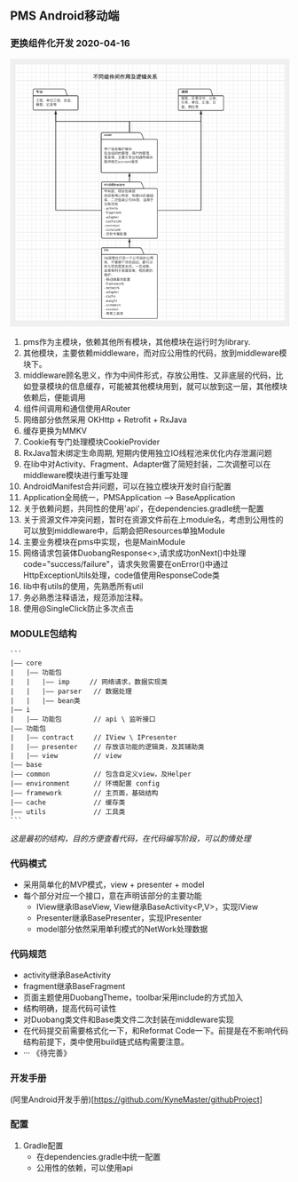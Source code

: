 ## PMS Android移动端

### 更换组件化开发 2020-04-16

<img src="./readme/结构关系.png">

 1. pms作为主模块，依赖其他所有模块，其他模块在运行时为library.
 2. 其他模块，主要依赖middleware，而对应公用性的代码，放到middleware模块下。
 3. middleware顾名思义，作为中间件形式，存放公用性、又非底层的代码，比如登录模块的信息缓存，可能被其他模块用到，就可以放到这一层，其他模块依赖后，便能调用
 4. 组件间调用和通信使用ARouter
 5. 网络部分依然采用 OKHttp + Retrofit + RxJava
 6. 缓存更换为MMKV
 7. Cookie有专门处理模块CookieProvider
 8. RxJava暂未绑定生命周期, 短期内使用独立IO线程池来优化内存泄漏问题
 9. 在lib中对Activity、Fragment、Adapter做了简短封装，二次调整可以在middleware模块进行重写处理
 10. AndroidManifest合并问题，可以在独立模块开发时自行配置
 11. Application全局统一，PMSApplication ——> BaseApplication
 12. 关于依赖问题，共同性的使用'api'，在dependencies.gradle统一配置
 13. 关于资源文件冲突问题，暂时在资源文件前在上module名，考虑到公用性的可以放到middleware中，后期会把Resources单独Module
 14. 主要业务模块在pms中实现，也是MainModule
 15. 网络请求包装体DuobangResponse<>,请求成功onNext()中处理code="success/failure"，请求失败需要在onError()中通过HttpExceptionUtils处理，code值使用ResponseCode类
 16. lib中有utils的使用，先熟悉所有util
 17. 务必熟悉注释语法，规范添加注释。
 18. 使用@SingleClick防止多次点击

### MODULE包结构

    ```
    |—— core 
    |   |—— 功能包
    |   |   |—— imp     // 网络请求，数据实现类
    |   |   |—— parser   // 数据处理
    |   |   |—— bean类  
    |—— i 
    |   |—— 功能包        // api \ 监听接口
    |—— 功能包
    |   |—— contract     // IView \ IPresenter
    |   |—— presenter    // 存放该功能的逻辑类，及其辅助类
    |   |—— view         // view
    |—— base
    |—— common           // 包含自定义view，及Helper
    |—— environment      // 环境配置 config
    |—— framework        // 主页面，基础结构
    |—— cache            // 缓存类
    |—— utils            // 工具类
    ```


 *这是最初的结构，目的方便查看代码，在代码编写阶段，可以酌情处理*

### 代码模式

- 采用简单化的MVP模式，view + presenter + model
- 每个部分对应一个接口，意在声明该部分的主要功能
    - IView继承IBaseView, View继承BaseActivity<P,V>，实现IView
    - Presenter继承BasePresenter<V>，实现IPresenter
    - model部分依然采用单利模式的NetWork处理数据

### 代码规范

- activity继承BaseActivity
- fragment继承BaseFragment
- 页面主题使用DuobangTheme，toolbar采用include的方式加入
- 结构明确，提高代码可读性
- 对Duobang类文件和Base类文件二次封装在middleware实现
- 在代码提交前需要格式化一下，和Reformat Code一下。前提是在不影响代码结构前提下，类中使用build链式结构需要注意。
- ···
《待完善》

### 开发手册
(阿里Android开发手册)[https://github.com/KyneMaster/githubProject]

### 配置
1. Gradle配置
    - 在dependencies.gradle中统一配置
    - 公用性的依赖，可以使用api
